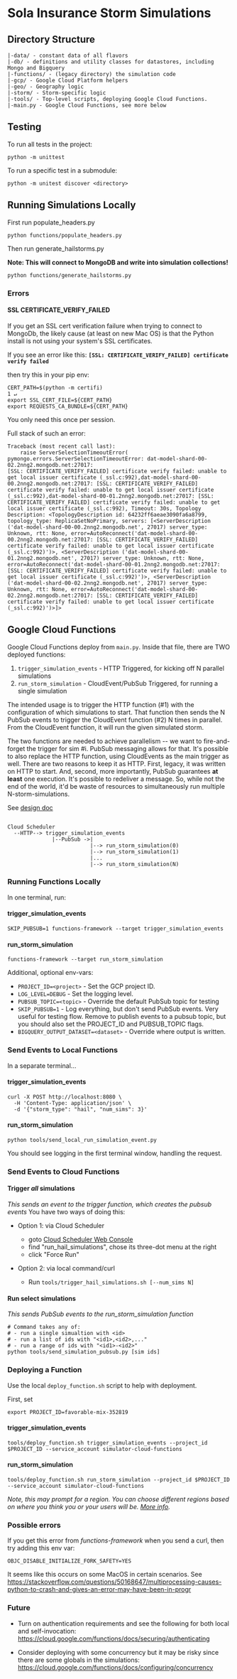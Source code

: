 # Sola Insurance Storm Simulations

## Directory Structure
```
|-data/ - constant data of all flavors
|-db/ - definitions and utility classes for datastores, including Mongo and Bigquery
|-functions/ - (legacy directory) the simulation code
|-gcp/ - Google Cloud Platform helpers
|-geo/ - Geography logic
|-storm/ - Storm-specific logic
|-tools/ - Top-level scripts, deploying Google Cloud Functions.
|-main.py - Google Cloud Functions, see more below
```

## Testing

To run all tests in the project:

`python -m unittest`

To run a specific test in a submodule:

`python -m unitest discover <directory>`


## Running Simulations Locally

First run populate_headers.py

`python functions/populate_headers.py`


Then run generate_hailstorms.py

**Note: This will connect to MongoDB and write into simulation collections!**

`python functions/generate_hailstorms.py`


### Errors

#### SSL CERTIFICATE_VERIFY_FAILED
If you get an SSL cert verification failure when trying to connect to MongoDb, the likely cause (at least on new Mac OS)
is that the Python install is not using your system's SSL certificates. 

If you see an error like this:
**`[SSL: CERTIFICATE_VERIFY_FAILED] certificate verify failed`**

then try this in your pip env:
```commandline
CERT_PATH=$(python -m certifi)                                                                                                                                                                                             1 ↵
export SSL_CERT_FILE=${CERT_PATH}
export REQUESTS_CA_BUNDLE=${CERT_PATH}
```
You only need this once per session.

Full stack of such an error:
```
Traceback (most recent call last):
    raise ServerSelectionTimeoutError(
pymongo.errors.ServerSelectionTimeoutError: dat-model-shard-00-02.2nng2.mongodb.net:27017: 
[SSL: CERTIFICATE_VERIFY_FAILED] certificate verify failed: unable to get local issuer certificate (_ssl.c:992),dat-model-shard-00-00.2nng2.mongodb.net:27017: [SSL: CERTIFICATE_VERIFY_FAILED] certificate verify failed: unable to get local issuer certificate (_ssl.c:992),dat-model-shard-00-01.2nng2.mongodb.net:27017: [SSL: CERTIFICATE_VERIFY_FAILED] certificate verify failed: unable to get local issuer certificate (_ssl.c:992), Timeout: 30s, Topology Description: <TopologyDescription id: 64232ff6aeae3090fa6a8799, topology_type: ReplicaSetNoPrimary, servers: [<ServerDescription ('dat-model-shard-00-00.2nng2.mongodb.net', 27017) server_type: Unknown, rtt: None, error=AutoReconnect('dat-model-shard-00-00.2nng2.mongodb.net:27017: [SSL: CERTIFICATE_VERIFY_FAILED] certificate verify failed: unable to get local issuer certificate (_ssl.c:992)')>, <ServerDescription ('dat-model-shard-00-01.2nng2.mongodb.net', 27017) server_type: Unknown, rtt: None, error=AutoReconnect('dat-model-shard-00-01.2nng2.mongodb.net:27017: [SSL: CERTIFICATE_VERIFY_FAILED] certificate verify failed: unable to get local issuer certificate (_ssl.c:992)')>, <ServerDescription ('dat-model-shard-00-02.2nng2.mongodb.net', 27017) server_type: Unknown, rtt: None, error=AutoReconnect('dat-model-shard-00-02.2nng2.mongodb.net:27017: [SSL: CERTIFICATE_VERIFY_FAILED] certificate verify failed: unable to get local issuer certificate (_ssl.c:992)')>]>
```


## Google Cloud Functions

Google Cloud Functions deploy from `main.py`. Inside that file, there are  TWO deployed functions:
1) `trigger_simulation_events` - HTTP Triggered, for kicking off N parallel simulations
2) `run_storm_simulation` - CloudEvent/PubSub Triggered, for running a single simulation

The intended usage is to trigger the HTTP function (#1) with the configuration of which simulations to start. That 
function then sends the N PubSub events to trigger the CloudEvent function (#2) N times in parallel. From the 
CloudEvent function, it will run the given simulated storm.

The two functions are needed to achieve parallelism -- we want to fire-and-forget the trigger for sim #i. PubSub 
messaging allows for that. It's possible to also replace the HTTP function, using CloudEvents as the main trigger as 
well. There are two reasons to keep it as HTTP. First, legacy, it was written on HTTP to start. And, second, more 
importantly, PubSub guarantees __at least__ one execution. It's possible to redeliver a message. So, while not the 
end of the world, it'd be waste of resources to simultaneously run multiple N-storm-simulations.  

See [design doc](https://docs.google.com/document/d/1T1ILFRcgrEmGT6QCx6OmqEyT0efc7FC3tUWM_aPD0PU/edit#heading=h.84tnz0hcxacn)

```
 
Cloud Scheduler 
  --HTTP--> trigger_simulation_events 
              |--PubSub ->|
                          |--> run_storm_simulation(0)
                          |--> run_storm_simulation(1)
                          |...
                          |--> run_storm_simulation(N)
```

### Running Functions Locally

In one terminal, run:

#### trigger_simulation_events
```
SKIP_PUBSUB=1 functions-framework --target trigger_simulation_events
```

#### run_storm_simulation
```
functions-framework --target run_storm_simulation 
```

Additional, optional env-vars:
* `PROJECT_ID=<project>` - Set the GCP project ID.
* `LOG_LEVEL=DEBUG` - Set the logging level.  
* `PUBSUB_TOPIC=<topic>` - Override the default PubSub topic for testing
* `SKIP_PUBSUB=1` - Log everything, but don't send PubSub events. Very useful for testing flow. Remove to publish events
to a pubsub topic, but you should also set the PROJECT_ID and PUBSUB_TOPIC flags. 
* `BIGQUERY_OUTPUT_DATASET=<dataset>` - Override where output is written.

### Send Events to **Local** Functions

In a separate terminal...

#### trigger_simulation_events
```commandline
curl -X POST http://localhost:8080 \
  -H 'Content-Type: application/json' \
  -d '{"storm_type": "hail", "num_sims": 3}'
```

#### run_storm_simulation
```commandline
python tools/send_local_run_simulation_event.py
```

You should see logging in the first terminal window, handling the request. 


### Send Events to **Cloud** Functions

#### Trigger *all* simulations
_This sends an event to the trigger function, which creates the pubsub events_
You have two ways of doing this:
* Option 1: via Cloud Scheduler
  * goto [Cloud Scheduler Web Console](https://console.cloud.google.com/cloudscheduler)
  * find "run_hail_simulations", chose its three-dot menu at the right
  * click "Force Run"

* Option 2: via local command/curl
  * Run `tools/trigger_hail_simulations.sh [--num_sims N]`

#### Run select simulations
_This sends PubSub events to the run_storm_simulation function_

```commandline
# Command takes any of:
# - run a single simualtion with <id>
# - run a list of ids with "<id1>,<id2>,..."
# - run a range of ids with "<id1>-<id2>"
python tools/send_simulation_pubsub.py [sim ids]
```

### Deploying a Function

Use the local `deploy_function.sh` script to help with deployment.

First, set 

`export PROJECT_ID=favorable-mix-352819`


#### trigger_simulation_events
```
tools/deploy_function.sh trigger_simulation_events --project_id $PROJECT_ID --service_account simulator-cloud-functions
```

#### run_storm_simulation
```
tools/deploy_function.sh run_storm_simulation --project_id $PROJECT_ID --service_account simulator-cloud-functions
```

_Note, this may prompt for a region. You can choose different regions based on where you think you or
your users will be. [More info](https://cloud.google.com/functions/docs/locations#selecting_the_region)._


### Possible errors

If you get this error from _functions-framework_ when you send a curl, then try adding this env var:
```
OBJC_DISABLE_INITIALIZE_FORK_SAFETY=YES
```
It seems like this occurs on some MacOS in certain scenarios. See
https://stackoverflow.com/questions/50168647/multiprocessing-causes-python-to-crash-and-gives-an-error-may-have-been-in-progr


### Future
* Turn on authentication requirements and see the following for both local and self-invocation:
https://cloud.google.com/functions/docs/securing/authenticating

* Consider deploying with some concurrency but it may be risky since there are some globals in the simulations:
https://cloud.google.com/functions/docs/configuring/concurrency
